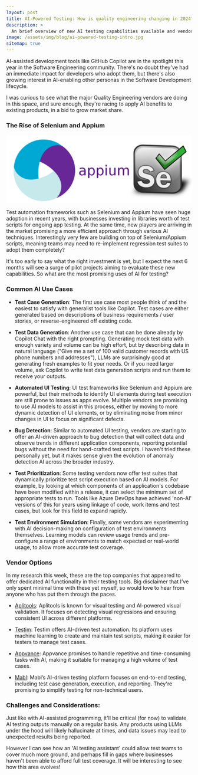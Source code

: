 ```yaml
---
layout: post
title: AI-Powered Testing: How is quality engineering changing in 2024?
description: >
  An brief overview of new AI testing capabilities available and vendor options.
image: /assets/img/blog/ai-powered-testing-intro.jpg
sitemap: true
---
```


AI-assisted development tools like GitHub Copilot are in the spotlight this year in the Software Engineering community. There's no doubt they've had an immediate impact for developers who adopt them, but there's also growing interest in AI-enabling other personas in the Software Development lifecycle.

I was curious to see what the major Quality Engineering vendors are doing in this space, and sure enough, they're racing to apply AI benefits to existing products, in a bid to grow market share. 

### The Rise of Selenium and Appium

![Appium and Selenium](/assets/img/blog/appium-selenium.png)

Test automation frameworks such as Selenium and Appium have seen huge adoption in recent years, with businesses investing in libraries worth of test scripts for ongoing app testing. At the same time, new players are arriving in the market promising a more efficient approach through various AI techniques. Interestingly very few are building on top of Selenium/Appium scripts, meaning teams may need to re-implement regression test suites to adopt them completely?

It's too early to say what the right investment is yet, but I expect the next 6 months will see a surge of pilot projects aiming to evaluate these new capabilities. So what are the most promising uses of AI for testing?

### Common AI Use Cases

- **Test Case Generation**: The first use case most people think of and the easiest to satisfy with generalist tools like Copilot. Test cases are either generated based on descriptions of business requirements / user stories, or reverse-engineered off existing code.

- **Test Data Generation**: Another use case that can be done already by Copilot Chat with the right prompting. Generating mock test data with enough variety and volume can be high effort, but by describing data in natural language ("Give me a set of 100 valid customer records with US phone numbers and addresses"), LLMs are surprisingly good at generating fresh examples to fit your needs. Or if you need larger volume, ask Copilot to write test data generation scripts and run them to receive your outputs.

- **Automated UI Testing**: UI test frameworks like Selenium and Appium are powerful, but their methods to identify UI elements during test execution are still prone to issues as apps evolve. Multiple vendors are promising to use AI models to assist in this process, either by moving to more dynamic detection of UI elements, or by eliminating noise from minor changes in UI to focus on significant defects.

- **Bug Detection**: Similar to automated UI testing, vendors are starting to offer an AI-driven approach to bug detection that will collect data and observe trends in different application components, reporting potential bugs without the need for hand-crafted test scripts. I haven't tried these personally yet, but it makes sense given the evolution of anomaly detection AI across the broader industry.

- **Test Prioritization**: Some testing vendors now offer test suites that dynamically prioritize test script execution based on AI models. For example, by looking at which components of an application's codebase have been modified within a release, it can select the minimum set of appropriate tests to run. Tools like Azure DevOps have achieved 'non-AI' versions of this for years using linkage of code, work items and test cases, but look for this field to expand rapidly.

- **Test Environment Simulation**: Finally, some vendors are experimenting with AI decision-making on configuration of test environments themselves. Learning models can review usage trends and pre-configure a range of environments to match expected or real-world usage, to allow more accurate test coverage.

### Vendor Options
In my research this week, these are the top companies that appeared to offer dedicated AI functionality in their testing tools. Big disclaimer that I've only spent minimal time with these yet myself, so would love to hear from anyone who has put them through the paces.

- [Aplitools](https://applitools.com/): Aplitools is known for visual testing and AI-powered visual validation. It focuses on detecting visual regressions and ensuring consistent UI across different platforms. 

- [Testim](https://www.testim.io/): Testim offers AI-driven test automation. Its platform uses machine learning to create and maintain test scripts, making it easier for testers to manage test cases. 

- [Appvance](https://appvance.ai/): Appvance promises to handle repetitive and time-consuming tasks with AI, making it suitable for managing a high volume of test cases. 

- [Mabl](https://www.mabl.com/): Mabl’s AI-driven testing platform focuses on end-to-end testing, including test case generation, execution, and reporting. They're promising to simplify testing for non-technical users.

### Challenges and Considerations: 

Just like with AI-assisted programming, it'll be critical (for now) to validate AI testing outputs manually on a regular basis. Any products using LLMs under the hood will likely hallucinate at times, and data issues may lead to unexpected results being reported.

However I can see how an 'AI testing assistant' could allow test teams to cover much more ground, and perhaps fill in gaps where businesses haven't been able to afford full test coverage. It will be interesting to see how this area evolves!

